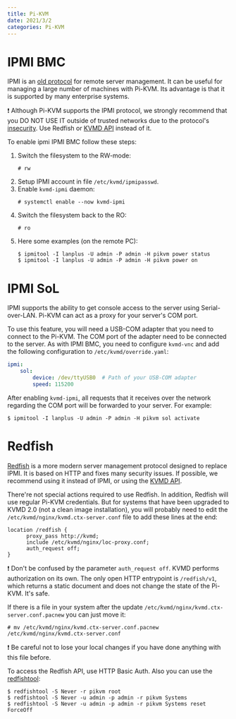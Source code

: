 ```yaml
---
title: Pi-KVM
date: 2021/3/2
categories: Pi-KVM
---
```


# IPMI BMC
IPMI is an [old protocol](https://en.wikipedia.org/wiki/Intelligent_Platform_Management_Interface) for remote server management.
It can be useful for managing a large number of machines with Pi-KVM. Its advantage is that it is supported by many enterprise systems.

:exclamation: Although Pi-KVM supports the IPMI protocol, we strongly recommend that you DO NOT USE IT
outside of trusted networks due to the protocol's [insecurity](https://github.com/NitescuLucian/nliplace.com.blog.drafts). Use Redfish or [KVMD API](api.md) instead of it.

To enable ipmi IPMI BMC follow these steps:
1. Switch the filesystem to the RW-mode:
    ```
    # rw
    ```
2. Setup IPMI account in file `/etc/kvmd/ipmipasswd`.
3. Enable `kvmd-ipmi` daemon:
    ```
    # systemctl enable --now kvmd-ipmi
    ```
4. Switch the filesystem back to the RO:
    ```
    # ro
    ```
5. Here some examples (on the remote PC):
    ```
    $ ipmitool -I lanplus -U admin -P admin -H pikvm power status
    $ ipmitool -I lanplus -U admin -P admin -H pikvm power on
    ```
    
# IPMI SoL

IPMI supports the ability to get console access to the server using Serial-over-LAN. Pi-KVM can act as a proxy for your server's COM port.

To use this feature, you will need a USB-COM adapter that you need to connect to the Pi-KVM. The COM port of the adapter need to be connected to the server. As with IPMI BMC, you need to configure `kvmd-vnc` and add the following configuration to `/etc/kvmd/override.yaml`:

```yaml
ipmi:
    sol:
        device: /dev/ttyUSB0  # Path of your USB-COM adapter
        speed: 115200
```

After enabling `kvmd-ipmi`, all requests that it receives over the network regarding the COM port will be forwarded to your server. For example:

```
$ ipmitool -I lanplus -U admin -P admin -H pikvm sol activate
```

# Redfish
[Redfish](https://www.dmtf.org/standards/redfish) is a more modern server management protocol designed to replace IPMI.
It is based on HTTP and fixes many security issues. If possible, we recommend using it instead of IPMI, or using the [KVMD API](api.md).

There're not special actions required to use Redfish. In addition, Redfish will use regular Pi-KVM credentials.
But for systems that have been upgraded to KVMD 2.0 (not a clean image installation), you will probably need to edit
the `/etc/kvmd/nginx/kvmd.ctx-server.conf` file to add these lines at the end:

```nginx
location /redfish {
      proxy_pass http://kvmd;
      include /etc/kvmd/nginx/loc-proxy.conf;
      auth_request off;
}
```

:exclamation: Don't be confused by the parameter `auth_request off`. KVMD performs authorization on its own.
The only open HTTP entrypoint is `/redfish/v1`, which returns a static document and does not change the state of the Pi-KVM. It's safe.

If there is a file in your system after the update `/etc/kvmd/nginx/kvmd.ctx-server.conf.pacnew` you can just move it:

```
# mv /etc/kvmd/nginx/kvmd.ctx-server.conf.pacnew /etc/kvmd/nginx/kvmd.ctx-server.conf
```

:exclamation: Be careful not to lose your local changes if you have done anything with this file before.

To access the Redfish API, use HTTP Basic Auth. Also you can use the [redfishtool](https://github.com/DMTF/Redfishtool):

```
$ redfishtool -S Never -r pikvm root
$ redfishtool -S Never -u admin -p admin -r pikvm Systems
$ redfishtool -S Never -u admin -p admin -r pikvm Systems reset ForceOff
```
